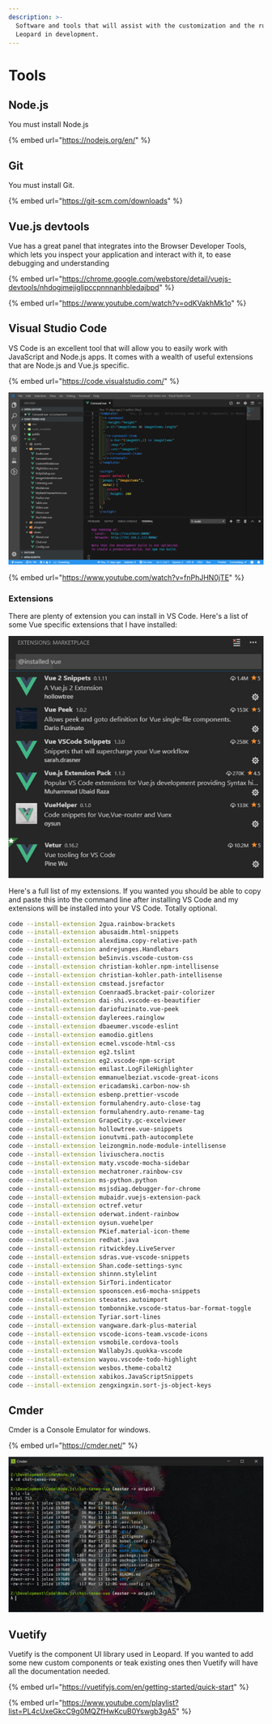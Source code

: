 ```yaml
---
description: >-
  Software and tools that will assist with the customization and the running of
  Leopard in development.
---
```


# Tools

## Node.js

You must install Node.js

{% embed url="https://nodejs.org/en/" %}

## Git

You must install Git.

{% embed url="https://git-scm.com/downloads" %}

## Vue.js devtools

Vue has a great panel that integrates into the Browser Developer Tools, which lets you inspect your application and interact with it, to ease debugging and understanding

{% embed url="https://chrome.google.com/webstore/detail/vuejs-devtools/nhdogjmejiglipccpnnnanhbledajbpd" %}

{% embed url="https://www.youtube.com/watch?v=odKVakhMk1o" %}

## Visual Studio Code

VS Code is an excellent tool that will allow you to easily work with JavaScript and Node.js apps. It comes with a wealth of useful extensions that are Node.js and Vue.js specific.

{% embed url="https://code.visualstudio.com/" %}

![](.gitbook/assets/vscode.jpg)

{% embed url="https://www.youtube.com/watch?v=fnPhJHN0jTE" %}



### Extensions

There are plenty of extension you can install in VS Code. Here's a list of some Vue specific extensions that I have installed:

![](.gitbook/assets/vs-code-vue.jpg)

Here's a full list of my extensions. If you wanted you should be able to copy and paste this into the command line after installing VS Code and my extensions will be installed into your VS Code. Totally optional.

```bash
code --install-extension 2gua.rainbow-brackets
code --install-extension abusaidm.html-snippets
code --install-extension alexdima.copy-relative-path
code --install-extension andrejunges.Handlebars
code --install-extension be5invis.vscode-custom-css
code --install-extension christian-kohler.npm-intellisense
code --install-extension christian-kohler.path-intellisense
code --install-extension cmstead.jsrefactor
code --install-extension CoenraadS.bracket-pair-colorizer
code --install-extension dai-shi.vscode-es-beautifier
code --install-extension dariofuzinato.vue-peek
code --install-extension daylerees.rainglow
code --install-extension dbaeumer.vscode-eslint
code --install-extension eamodio.gitlens
code --install-extension ecmel.vscode-html-css
code --install-extension eg2.tslint
code --install-extension eg2.vscode-npm-script
code --install-extension emilast.LogFileHighlighter
code --install-extension emmanuelbeziat.vscode-great-icons
code --install-extension ericadamski.carbon-now-sh
code --install-extension esbenp.prettier-vscode
code --install-extension formulahendry.auto-close-tag
code --install-extension formulahendry.auto-rename-tag
code --install-extension GrapeCity.gc-excelviewer
code --install-extension hollowtree.vue-snippets
code --install-extension ionutvmi.path-autocomplete
code --install-extension leizongmin.node-module-intellisense
code --install-extension liviuschera.noctis
code --install-extension maty.vscode-mocha-sidebar
code --install-extension mechatroner.rainbow-csv
code --install-extension ms-python.python
code --install-extension msjsdiag.debugger-for-chrome
code --install-extension mubaidr.vuejs-extension-pack
code --install-extension octref.vetur
code --install-extension oderwat.indent-rainbow
code --install-extension oysun.vuehelper
code --install-extension PKief.material-icon-theme
code --install-extension redhat.java
code --install-extension ritwickdey.LiveServer
code --install-extension sdras.vue-vscode-snippets
code --install-extension Shan.code-settings-sync
code --install-extension shinnn.stylelint
code --install-extension SirTori.indenticator
code --install-extension spoonscen.es6-mocha-snippets
code --install-extension steoates.autoimport
code --install-extension tombonnike.vscode-status-bar-format-toggle
code --install-extension Tyriar.sort-lines
code --install-extension vangware.dark-plus-material
code --install-extension vscode-icons-team.vscode-icons
code --install-extension vsmobile.cordova-tools
code --install-extension WallabyJs.quokka-vscode
code --install-extension wayou.vscode-todo-highlight
code --install-extension wesbos.theme-cobalt2
code --install-extension xabikos.JavaScriptSnippets
code --install-extension zengxingxin.sort-js-object-keys
```

## Cmder

Cmder is a Console Emulator for windows.  

{% embed url="https://cmder.net/" %}

![Cmder](.gitbook/assets/cmder.jpg)

## Vuetify

Vuetify is the component UI library used in Leopard. If you wanted to add some new custom components or teak existing ones then Vuetify will have all the documentation needed.

{% embed url="https://vuetifyjs.com/en/getting-started/quick-start" %}

{% embed url="https://www.youtube.com/playlist?list=PL4cUxeGkcC9g0MQZfHwKcuB0Yswgb3gA5" %}



